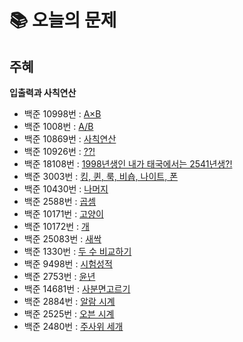  # 📚 오늘의 문제
 
 ## 주혜
**입출력과 사칙연산**
- 백준 10998번 :	[ A×B ](https://www.acmicpc.net/problem/10998)
- 백준 1008번 : [ A/B ](https://www.acmicpc.net/problem/1008)
- 백준 10869번 :	[ 사칙연산 ](https://www.acmicpc.net/problem/10869)
- 백준 10926번 : [ ??! ](https://www.acmicpc.net/problem/10926)
- 백준 18108번 :	[ 1998년생인 내가 태국에서는 2541년생?! ](https://www.acmicpc.net/problem/18108)
- 백준 3003번 : [킹, 퀸, 룩, 비숍, 나이트, 폰](https://www.acmicpc.net/problem/3003)
- 백준 10430번 : [나머지](https://www.acmicpc.net/problem/10430)
- 백준 2588번 : [곱셈](https://www.acmicpc.net/problem/2588)
- 백준 10171번 : [고양이](https://www.acmicpc.net/problem/10171)
- 백준 10172번 : [개](https://www.acmicpc.net/problem/10172)
- 백준 25083번 : [새싹](https://www.acmicpc.net/problem/25083)
- 백준 1330번 : [두 수 비교하기](https://www.acmicpc.net/problem/1330)
- 백준 9498번 : [시험성적](https://www.acmicpc.net/problem/9498)
- 백준 2753번 : [윤년](https://www.acmicpc.net/problem/2753)
- 백준 14681번 : [사분면고르기](https://www.acmicpc.net/problem/14681)
- 백준 2884번 : [알람 시계](https://www.acmicpc.net/problem/2884)
- 백준 2525번 : [오븐 시계](https://www.acmicpc.net/problem/2525)
- 백준 2480번 : [주사위 세개](https://www.acmicpc.net/problem/2480)
